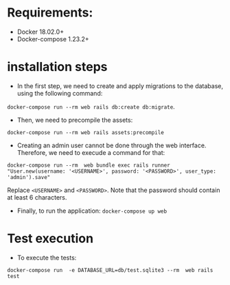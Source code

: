 # Requirements:

- Docker 18.02.0+
- Docker-compose 1.23.2+


# installation steps

- In the first step, we need to create and apply migrations to the database, using the following command:

`docker-compose run --rm web rails db:create db:migrate`. 

- Then, we need to precompile the assets:

`docker-compose run --rm web rails assets:precompile`

- Creating an admin user cannot be done through the web interface. Therefore, we need to execude a command for that:

`docker-compose run --rm  web bundle exec rails runner "User.new(username: '<USERNAME>', password: '<PASSWORD>', user_type: 'admin').save"`

Replace `<USERNAME>` and `<PASSWORD>`. Note that the password should contain at least 6 characters.

- Finally, to run the application: `docker-compose up web`

# Test execution

- To execute the tests:

`docker-compose run  -e DATABASE_URL=db/test.sqlite3 --rm  web rails test`